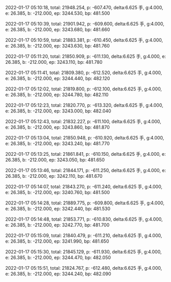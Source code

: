 2022-01-17 05:10:18, total: 21948.254, p: -607.470, delta:6.625 手, g:4.000, e: 26.385, b: -212.000, ep: 3244.530, bp: 481.500

2022-01-17 05:10:39, total: 21901.942, p: -609.600, delta:6.625 手, g:4.000, e: 26.385, b: -212.000, ep: 3243.680, bp: 481.660

2022-01-17 05:10:59, total: 21883.381, p: -610.450, delta:6.625 手, g:4.000, e: 26.385, b: -212.000, ep: 3243.630, bp: 481.760

2022-01-17 05:11:20, total: 21850.909, p: -611.130, delta:6.625 手, g:4.000, e: 26.385, b: -212.000, ep: 3243.110, bp: 481.780

2022-01-17 05:11:41, total: 21809.380, p: -612.520, delta:6.625 手, g:4.000, e: 26.385, b: -212.000, ep: 3244.440, bp: 482.120

2022-01-17 05:12:02, total: 21819.800, p: -612.100, delta:6.625 手, g:4.000, e: 26.385, b: -212.000, ep: 3244.780, bp: 482.110

2022-01-17 05:12:23, total: 21820.770, p: -613.320, delta:6.625 手, g:4.000, e: 26.385, b: -212.000, ep: 3243.000, bp: 482.040

2022-01-17 05:12:43, total: 21832.227, p: -611.100, delta:6.625 手, g:4.000, e: 26.385, b: -212.000, ep: 3243.860, bp: 481.870

2022-01-17 05:13:04, total: 21850.948, p: -610.920, delta:6.625 手, g:4.000, e: 26.385, b: -212.000, ep: 3243.240, bp: 481.770

2022-01-17 05:13:25, total: 21861.841, p: -610.150, delta:6.625 手, g:4.000, e: 26.385, b: -212.000, ep: 3243.050, bp: 481.650

2022-01-17 05:13:46, total: 21844.171, p: -611.250, delta:6.625 手, g:4.000, e: 26.385, b: -212.000, ep: 3242.110, bp: 481.670

2022-01-17 05:14:07, total: 21843.270, p: -611.240, delta:6.625 手, g:4.000, e: 26.385, b: -212.000, ep: 3240.760, bp: 481.500

2022-01-17 05:14:28, total: 21889.775, p: -609.800, delta:6.625 手, g:4.000, e: 26.385, b: -212.000, ep: 3242.440, bp: 481.530

2022-01-17 05:14:48, total: 21853.771, p: -610.830, delta:6.625 手, g:4.000, e: 26.385, b: -212.000, ep: 3242.770, bp: 481.700

2022-01-17 05:15:09, total: 21840.479, p: -611.210, delta:6.625 手, g:4.000, e: 26.385, b: -212.000, ep: 3241.990, bp: 481.650

2022-01-17 05:15:30, total: 21845.129, p: -611.930, delta:6.625 手, g:4.000, e: 26.385, b: -212.000, ep: 3244.470, bp: 482.050

2022-01-17 05:15:51, total: 21824.767, p: -612.480, delta:6.625 手, g:4.000, e: 26.385, b: -212.000, ep: 3244.240, bp: 482.090
